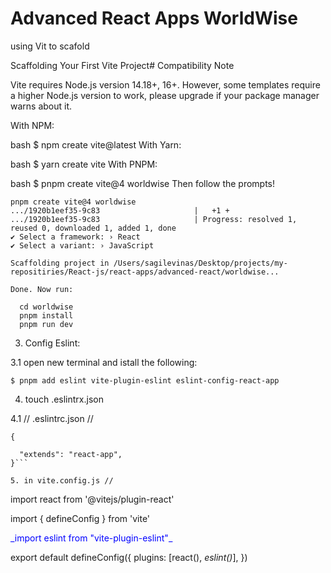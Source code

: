 # Advanced React Apps WorldWise


using Vit to scafold 

Scaffolding Your First Vite Project#
Compatibility Note

Vite requires Node.js version 14.18+, 16+. However, some templates require a higher Node.js version to work, please upgrade if your package manager warns about it.

With NPM:

bash
$ npm create vite@latest
With Yarn:

bash
$ yarn create vite
With PNPM:

bash
$ pnpm create vite@4 worldwise
Then follow the prompts!

```
pnpm create vite@4 worldwise
.../1920b1eef35-9c83                     |   +1 +
.../1920b1eef35-9c83                     | Progress: resolved 1, reused 0, downloaded 1, added 1, done
✔ Select a framework: › React
✔ Select a variant: › JavaScript

Scaffolding project in /Users/sagilevinas/Desktop/projects/my-repositiries/React-js/react-apps/advanced-react/worldwise...

Done. Now run:

  cd worldwise
  pnpm install
  pnpm run dev

  ```

  3. Config Eslint:

  3.1 open new terminal and istall the following:


  ```
  $ pnpm add eslint vite-plugin-eslint eslint-config-react-app
  ```

4. touch .eslintrx.json

4.1 // .eslintrc.json //
```
{

  "extends": "react-app",
}```

5. in vite.config.js //

```
import react from '@vitejs/plugin-react' 

import { defineConfig } from 'vite' 

<p style="color: blue;">
_import eslint from "vite-plugin-eslint"_
</p>


export default defineConfig({
  plugins: [react(), _eslint()_],
})

```
